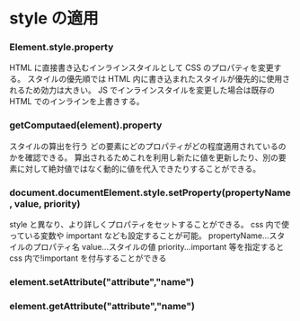 # style の適用

### Element.style.property

HTML に直接書き込むインラインスタイルとして CSS のプロパティを変更する。
スタイルの優先順では HTML 内に書き込まれたスタイルが優先的に使用されるため効力は大きい。
JS でインラインスタイルを変更した場合は既存の HTML でのインラインを上書きする。

### getComputaed(element).property

スタイルの算出を行う
どの要素にどのプロパティがどの程度適用されているのかを確認できる。
算出されるためこれを利用し新たに値を更新したり、別の要素に対して絶対値ではなく動的に値を代入できたりすることができる。

### document.documentElement.style.setProperty(propertyName, value, priority)

style と異なり、より詳しくプロパティをセットすることができる。
css 内で使っている変数や important なども設定することが可能。
propertyName...スタイルのプロパティ名
value...スタイルの値
priority...important 等を指定すると css 内で!important を付与することができる

### element.setAttribute("attribute","name")

### element.getAttribute("attribute","name")
